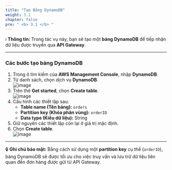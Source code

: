 ```yaml
---
title: "Tạo Bảng DynamoDB"
weight: 3.1
chapter: false
pre: " <b> 3.1 </b> "
---
```


ℹ️ **Thông tin:** Trong tác vụ này, bạn sẽ tạo một **bảng DynamoDB** để tiếp nhận dữ liệu được truyền qua **API Gateway**.

---

### Các bước tạo bảng DynamoDB

1. Trong ô tìm kiếm của **AWS Management Console**, nhập **DynamoDB**.  
2. Từ danh sách, chọn dịch vụ **DynamoDB**.  
![image](/images/3-CreateDynamoDBTable/01-dynamo.png)  
3. Trên thẻ **Get started**, chọn **Create table**.  
![image](/images/3-CreateDynamoDBTable/02-dynamo.png)  
4. Cấu hình các thiết lập sau:  
   - **Table name (Tên bảng):** `orders`  
   - **Partition key (Khóa phân vùng):** `orderID`  
   - **Data type (Kiểu dữ liệu):** String  
5. Giữ nguyên các thiết lập còn lại ở giá trị mặc định.  
6. Chọn **Create table**.  
![image](/images/3-CreateDynamoDBTable/03-dynamo.png)  

---

🔒 **Ghi chú bảo mật:** Bằng cách sử dụng một **partition key** cụ thể (`orderID`), bảng DynamoDB sẽ được tối ưu cho việc truy vấn và lưu trữ dữ liệu liên quan đến đơn hàng được gửi từ API Gateway.
